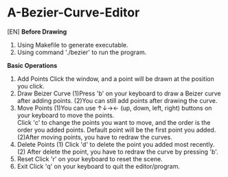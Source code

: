 # A-Bezier-Curve-Editor

[EN]
**Before Drawing**
  1. Using Makefile to generate executable.
  2. Using command './bezier' to run the program.

**Basic Operations**
  1. Add Points
    Click the window, and a point will be drawn at the position you click.
  2. Draw Beizer Curve
    (1)Press 'b' on your keyboard to draw a Beizer curve after adding points.
    (2)You can still add points after drawing the curve.
  3. Move Points
    (1)You can use ↑↓→← (up, down, left, right) buttons on your keyboard to move the points.  
       Click 'c' to change the points you want to move, and the order is the order you added points.
       Default point will be the first point you added.
    (2)After moving points, you have to redraw the curves.
  4. Delete Points
    (1)  Click 'd' to delete the point you added most recently.
    (2) After delete the point, you have to redraw the curve by pressing 'b'.
  5. Reset
    Click 'r' on your keyboard to reset the scene.
  6. Exit
    Click 'q' on your keyboard to quit the editor/program.
